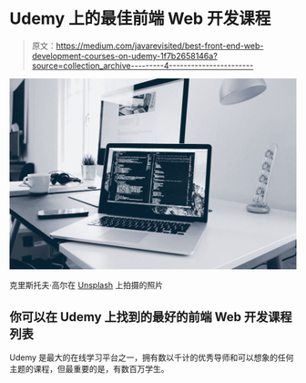 # Udemy 上的最佳前端 Web 开发课程

> 原文：<https://medium.com/javarevisited/best-front-end-web-development-courses-on-udemy-1f7b2658146a?source=collection_archive---------4----------------------->

![](img/917e9a2c5696d5ab7a2c78626255d91c.png)

克里斯托夫·高尔在 [Unsplash](https://unsplash.com/s/photos/web-development?utm_source=unsplash&utm_medium=referral&utm_content=creditCopyText) 上拍摄的照片

## 你可以在 Udemy 上找到的最好的前端 Web 开发课程列表

Udemy 是最大的在线学习平台之一，拥有数以千计的优秀导师和可以想象的任何主题的课程，但最重要的是，有数百万学生。